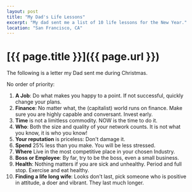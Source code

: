 ```yaml
---
layout: post
title: "My Dad's Life Lessons"
excerpt: "My dad sent me a list of 10 life lessons for the New Year."
location: "San Francisco, CA"
---
```


# [{{ page.title }}]({{ page.url }})

The following is a letter my Dad sent me during Christmas.

No order of priority:

<ol>
  <li><b>A Job</b>: Do what makes you happy to a point. If not successful, quickly change your plans.</li>
  <li><b>Finance</b>: No matter what, the (capitalist) world runs on finance. Make sure you are highly capable and conversant. Invest early.</li>
  <li><b>Time</b> is not a limitless commodity. NOW is the time to do it.</li>
  <li><b>Who</b>: Both the size and quality of your network counts. It is not what you know, it is who you know!</li>
  <li><b>Your reputation</b> is priceless: Don't damage it.</li>
  <li><b>Spend</b> 25% less than you make. You will be less stressed.</li>
  <li><b>Where</b> Live in the most competitive place in your chosen Industry.</li>
  <li><b>Boss or Employee</b>: By far, try to be the boss, even a small business.</li>
  <li><b>Health</b>: Nothing matters if you are sick and unhealthy. Period and full stop. Exercise and eat healthy.</li>
  <li><b>Finding a life long wife</b>: Looks don't last, pick someone who is positive in attitude, a doer and vibrant. They last much longer.</li>
</ol>

